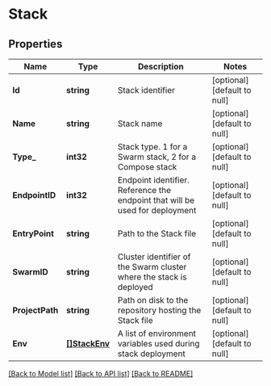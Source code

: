 # Stack

## Properties
Name | Type | Description | Notes
------------ | ------------- | ------------- | -------------
**Id** | **string** | Stack identifier | [optional] [default to null]
**Name** | **string** | Stack name | [optional] [default to null]
**Type_** | **int32** | Stack type. 1 for a Swarm stack, 2 for a Compose stack | [optional] [default to null]
**EndpointID** | **int32** | Endpoint identifier. Reference the endpoint that will be used for deployment  | [optional] [default to null]
**EntryPoint** | **string** | Path to the Stack file | [optional] [default to null]
**SwarmID** | **string** | Cluster identifier of the Swarm cluster where the stack is deployed | [optional] [default to null]
**ProjectPath** | **string** | Path on disk to the repository hosting the Stack file | [optional] [default to null]
**Env** | [**[]StackEnv**](Stack_Env.md) | A list of environment variables used during stack deployment | [optional] [default to null]

[[Back to Model list]](../README.md#documentation-for-models) [[Back to API list]](../README.md#documentation-for-api-endpoints) [[Back to README]](../README.md)


